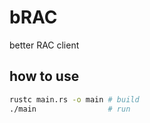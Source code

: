 # bRAC
better RAC client

## how to use

```bash
rustc main.rs -o main # build
./main                # run
```
